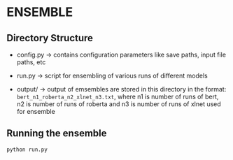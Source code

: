 # ENSEMBLE

## Directory Structure

- config.py -> contains configuration parameters like save paths, input file paths, etc

- run.py -> script for ensembling of various runs of different models

- output/ -> output of emsembles are stored in this directory in the format: `bert_n1_roberta_n2_xlnet_n3.txt`, where n1 is number of runs of bert, n2 is number of runs of roberta and n3 is number of runs of xlnet used for ensemble

## Running the ensemble

```python run.py```
